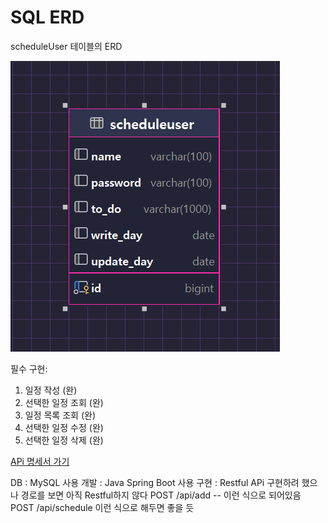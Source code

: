 # SQL ERD

scheduleUser 테이블의 ERD

![image](/images/SQL%20erd.PNG)


필수 구현:
 1. 일정 작성 (완)
 2. 선택한 일정 조회 (완)
 3. 일정 목록 조회 (완)
 4. 선택한 일정 수정 (완)
 5. 선택한 일정 삭제 (완)


[APi 명세서 가기](https://documenter.getpostman.com/view/37561614/2sA3s4nB2S)


DB : MySQL 사용
개발 : Java Spring Boot 사용
구현 : Restful APi 구현하려 했으나 경로를 보면 아직 Restful하지 않다
POST /api/add -- 이런 식으로 되어있음 
POST /api/schedule 이런 식으로 해두면 좋을 듯
